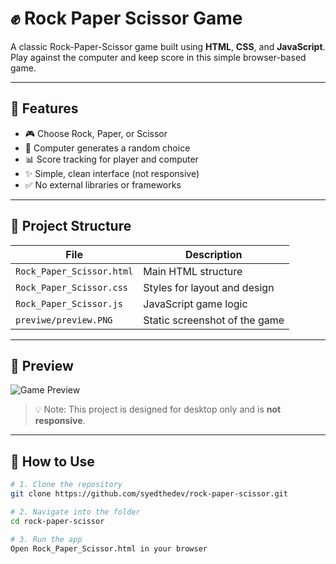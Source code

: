 # ✊ Rock Paper Scissor Game

A classic Rock-Paper-Scissor game built using **HTML**, **CSS**, and **JavaScript**.  
Play against the computer and keep score in this simple browser-based game.

---

## 🚀 Features

- 🎮 Choose Rock, Paper, or Scissor
- 🧠 Computer generates a random choice
- 📊 Score tracking for player and computer
- ✨ Simple, clean interface (not responsive)
- ✅ No external libraries or frameworks

---

## 📂 Project Structure

| File                     | Description                          |
|--------------------------|--------------------------------------|
| `Rock_Paper_Scissor.html`| Main HTML structure                  |
| `Rock_Paper_Scissor.css` | Styles for layout and design         |
| `Rock_Paper_Scissor.js`  | JavaScript game logic                |
| `previwe/preview.PNG`    | Static screenshot of the game        |

---

## 📸 Preview

![Game Preview](previwe/preview.PNG)

> 💡 Note: This project is designed for desktop only and is **not responsive**.

---

## 🔧 How to Use

```bash
# 1. Clone the repository
git clone https://github.com/syedthedev/rock-paper-scissor.git

# 2. Navigate into the folder
cd rock-paper-scissor

# 3. Run the app
Open Rock_Paper_Scissor.html in your browser
